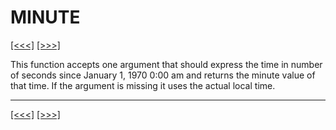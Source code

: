 # MINUTE

[\[\<\<\<\]](ug_25.137.md) [\[\>\>\>\]](ug_25.139.md)

This function accepts one argument that should express the time in
number of seconds since January 1, 1970 0:00 am and returns the minute
value of that time. If the argument is missing it uses the actual local
time.

-----

[\[\<\<\<\]](ug_25.137.md) [\[\>\>\>\]](ug_25.139.md)
